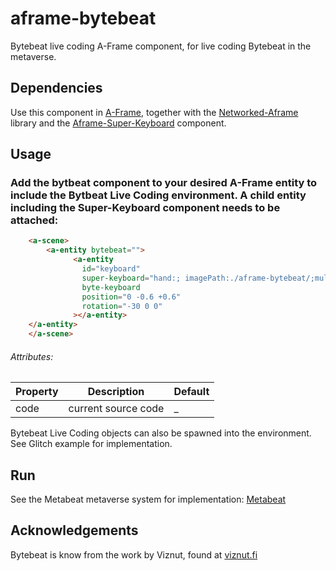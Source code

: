 # aframe-bytebeat

Bytebeat live coding A-Frame component, for live coding Bytebeat in the metaverse.


## Dependencies

Use this component in [A-Frame](https://aframe.io), together with the [Networked-Aframe](https://github.com/networked-aframe/networked-aframe) library and the [Aframe-Super-Keyboard](https://github.com/supermedium/aframe-super-keyboard) component.  

## Usage

### Add the bytbeat component to your desired A-Frame entity to include the Bytbeat Live Coding environment. A child entity including the Super-Keyboard component needs to be attached:

```html
    <a-scene>
        <a-entity bytebeat="">
              <a-entity
                id="keyboard"
                super-keyboard="hand:; imagePath:./aframe-bytebeat/;multipleInputs:true;align:center"
                byte-keyboard
                position="0 -0.6 +0.6"
                rotation="-30 0 0"
              ></a-entity>
	</a-entity>
    </a-scene>
```
###### Attributes:

| Property | Description | Default |
| ------------- | ------------- | ------------- |
| code | current source code  | _ |

Bytebeat Live Coding objects can also be spawned into the environment. See Glitch example for implementation.

## Run
See the Metabeat metaverse system for implementation: [Metabeat](https://github.com/AudioGroupCologne/Metabeat) 

## Acknowledgements

Bytebeat is know from the work by Viznut, found at [viznut.fi](http://viznut.fi/) 

